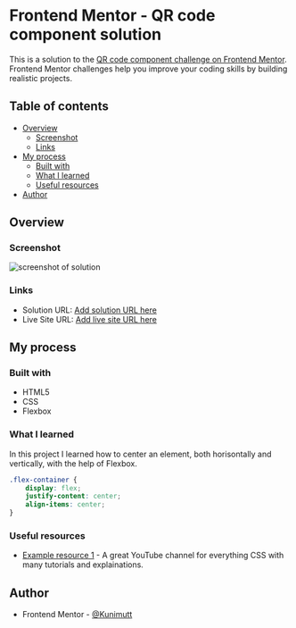 # Frontend Mentor - QR code component solution

This is a solution to the [QR code component challenge on Frontend Mentor](https://www.frontendmentor.io/challenges/qr-code-component-iux_sIO_H). Frontend Mentor challenges help you improve your coding skills by building realistic projects.

## Table of contents

- [Overview](#overview)
  - [Screenshot](#screenshot)
  - [Links](#links)
- [My process](#my-process)
  - [Built with](#built-with)
  - [What I learned](#what-i-learned)
  - [Useful resources](#useful-resources)
- [Author](#author)

## Overview

### Screenshot

![screenshot of solution](https://github.com/Kunimutt/qr-code-challenge/blob/main/design/Ska%CC%88rmavbild%202022-08-16%20kl.%2016.23.54.png)

### Links

- Solution URL: [Add solution URL here](https://github.com/Kunimutt/qr-code-challenge)
- Live Site URL: [Add live site URL here](https://kunimutt.github.io/qr-code-challenge/)

## My process

### Built with

- HTML5
- CSS
- Flexbox

### What I learned

In this project I learned how to center an element, both horisontally and vertically, with the help of Flexbox.

```css
.flex-container {
    display: flex;
    justify-content: center;
    align-items: center;
}
```

### Useful resources

- [Example resource 1](https://www.youtube.com/kepowob) - A great YouTube channel for everything CSS with many tutorials and explainations.

## Author

- Frontend Mentor - [@Kunimutt](https://www.frontendmentor.io/profile/Kunimutt)
